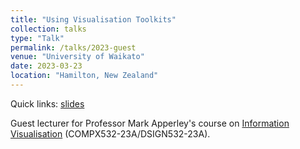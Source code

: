 ```yaml
---
title: "Using Visualisation Toolkits"
collection: talks
type: "Talk"
permalink: /talks/2023-guest
venue: "University of Waikato"
date: 2023-03-23
location: "Hamilton, New Zealand"
---
```


Quick links: [slides](http://dgt12.github.io/files/compx532_23a.pdf)

Guest lecturer for Professor Mark Apperley's course on [Information Visualisation](https://papers.waikato.ac.nz/papers/COMPX532) (COMPX532-23A/DSIGN532-23A).